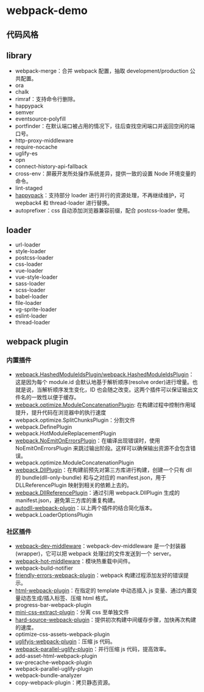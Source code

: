 # webpack-demo

## 代码风格

## library

- webpack-merge：合并 webpack 配置，抽取 development/production 公共配置。
- ora
- chalk
- rimraf：支持命令行删除。
- happypack
- semver
- eventsource-polyfill
- portfinder：在默认端口被占用的情况下，往后查找空闲端口并返回空闲的端口号。
- http-proxy-middleware
- require-nocache
- uglify-es
- opn
- connect-history-api-fallback
- cross-env：屏蔽开发所处操作系统差异，提供一致的设置 Node 环境变量的命令。
- lint-staged
- [happypack](https://github.com/amireh/happypack)：支持部分 loader 进行并行的资源处理，不再继续维护，可 wepback4 和 thread-loader 进行替换。
- autoprefixer：css 自动添加浏览器兼容前缀，配合 postcss-loader 使用。

## loader

- url-loader
- style-loader
- postcss-loader
- css-loader
- vue-loader
- vue-style-loader
- sass-loader
- scss-loader
- babel-loader
- file-loader
- vg-sprite-loader
- eslint-loader
- thread-loader

## webpack plugin

### 内置插件

- [webpack.HashedModuleIdsPlugin/webpack.HashedModuleIdsPlugin](https://webpack.docschina.org/guides/caching/#%E8%BE%93%E5%87%BA%E6%96%87%E4%BB%B6%E7%9A%84%E6%96%87%E4%BB%B6%E5%90%8D-output-filename-)：这是因为每个 module.id 会默认地基于解析顺序(resolve order)进行增量。也就是说，当解析顺序发生变化，ID 也会随之改变。这两个插件可以保证输出文件名的一致性以便于缓存。
- [webpack.optimize.ModuleConcatenationPlugin](https://doc.webpack-china.org/plugins/module-concatenation-plugin/): 在构建过程中控制作用域提升，提升代码在浏览器中的执行速度
- webpack.optimize.SplitChunksPlugin：分割文件
- webpack.DefinePlugin
- webpack.HotModuleReplacementPlugin
- [webpack.NoEmitOnErrorsPlugin](https://www.webpackjs.com/plugins/no-emit-on-errors-plugin)：在编译出现错误时，使用 NoEmitOnErrorsPlugin 来跳过输出阶段。这样可以确保输出资源不会包含错误。
- webpack.optimize.ModuleConcatenationPlugin
- [webpack.DllPlugin](https://webpack.docschina.org/plugins/dll-plugin/)：在构建前预先对第三方库进行构建，创建一个只有 dll 的 bundle(dll-only-bundle) 和与之对应的 manifest.json，用于 DLLReferencePlugin 映射到相关的依赖上去的。
- [webpack.DllReferencePlugin](https://webpack.docschina.org/plugins/dll-plugin/)：通过引用 webpack.DllPlugin 生成的 manifest.json，避免第三方库的重复构建。
- [autodll-webpack-plugin](https://github.com/asfktz/autodll-webpack-plugin)：以上两个插件的结合简化版本。
- webpack.LoaderOptionsPlugin

### 社区插件

- [webpack-dev-middleware](https://github.com/webpack/webpack-dev-middleware)：webpack-dev-middleware 是一个封装器(wrapper)，它可以把 webpack 处理过的文件发送到一个 server。
- [webpack-hot-middleware](https://github.com/webpack-contrib/webpack-hot-middleware)：模块热重载中间件。
- webpack-build-notifier
- [friendly-errors-webpack-plugin](https://www.npmjs.com/package/friendly-errors-webpack-plugin)：webpack 构建过程添加友好的错误提示。
- [html-webpack-plugin](https://github.com/jantimon/html-webpack-plugin#options)：在指定的 template 中动态插入 js 变量、通过内置变量动态生成/插入标签、压缩 html 格式。
- progress-bar-webpack-plugin
- [mini-css-extract-plugin](https://www.npmjs.com/package/mini-css-extract-plugin)：分离 css 至单独文件
- [hard-source-webpack-plugin](https://github.com/mzgoddard/hard-source-webpack-plugin)：提供初次构建中间缓存步骤，加快再次构建的速度。
- optimize-css-assets-webpack-plugin
- [uglifyjs-webpack-plugin](https://www.npmjs.com/package/uglifyjs-webpack-plugin/v/1.3.0)：压缩 js 代码。
- [webpack-parallel-uglify-plugin](https://github.com/gdborton/webpack-parallel-uglify-plugin)：并行压缩 js 代码，提高效率。
- add-asset-html-webpack-plugin
- sw-precache-webpack-plugin
- webpack-parallel-uglify-plugin
- webpack-bundle-analyzer
- copy-webpack-plugin：拷贝静态资源。

